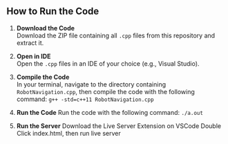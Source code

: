 ## How to Run the Code

1. **Download the Code**  
   Download the ZIP file containing all `.cpp` files from this repository and extract it.

2. **Open in IDE**  
   Open the `.cpp` files in an IDE of your choice (e.g., Visual Studio).

3. **Compile the Code**  
   In your terminal, navigate to the directory containing `RobotNavigation.cpp`, then compile the code with the following command:
   `g++ -std=c++11 RobotNavigation.cpp `
4. **Run the Code**
   Run the code with the following command:
   `./a.out`
5. **Run the Server**
   Download the Live Server Extension on VSCode
   Double Click index.html, then run live server